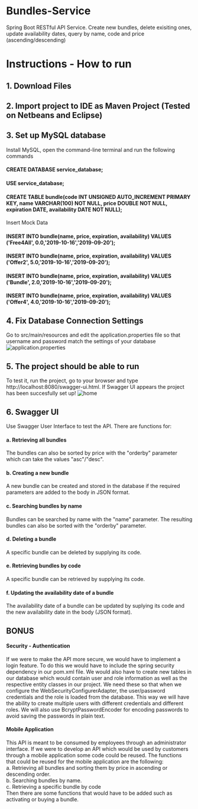 # Bundles-Service
Spring Boot RESTful API Service.
Create new bundles, delete exisiting ones, update availability dates, query by name, code and price (ascending/descending)
# Instructions - How to run
## 1. Download Files
## 2. Import project to IDE as Maven Project (Tested on Netbeans and Eclipse)
## 3. Set up MySQL database
Install MySQL, open the command-line terminal and run the following commands
#### CREATE DATABASE service_database;
#### USE service_database;
#### CREATE TABLE bundle(code INT UNSIGNED AUTO_INCREMENT PRIMARY KEY, name VARCHAR(100) NOT NULL, price DOUBLE NOT NULL, expiration DATE, availability DATE NOT NULL);

Insert Mock Data
#### INSERT INTO bundle(name, price, expiration, availability) VALUES ('Free4All', 0.0,'2019-10-16','2019-09-20');
#### INSERT INTO bundle(name, price, expiration, availability) VALUES ('Offer2', 5.0,'2019-10-16','2019-09-20');
#### INSERT INTO bundle(name, price, expiration, availability) VALUES ('Bundle', 2.0,'2019-10-16','2019-09-20');
#### INSERT INTO bundle(name, price, expiration, availability) VALUES ('Offer4', 4.0,'2019-10-16','2019-09-20');
## 4. Fix Database Connection Settings
Go to src/main/resources and edit the application.properties file so that username and password match the settings of your database  
![application.properties](https://i.imgur.com/0h0qqTb.png)

## 5. The project should be able to run 
To test it, run the project, go to your browser and type http://localhost:8080/swagger-ui.html. If Swagger UI appears the project has been succesfully set up!
![home](https://i.imgur.com/IMh1kLj.png)
## 6. Swagger UI
Use Swagger User Interface to test the API. There are functions for:
#### a. Retrieving all bundles
The bundles can also be sorted by price with the "orderby" parameter which can take the values "asc"/"desc".
#### b. Creating a new bundle
A new bundle can be created and stored in the database if the required parameters are added to the body in JSON format.
#### c. Searching bundles by name
Bundles can be searched by name with the "name" parameter. The resulting bundles can also be sorted with the "orderby" parameter.
#### d. Deleting a bundle
A specific bundle can be deleted by supplying its code.
#### e. Retrieving bundles by code
A specific bundle can be retrieved by supplying its code.
#### f. Updating the availability date of a bundle
The availability date of a bundle can be updated by suplying its code and the new availability date in the body (JSON format).

  
  ## BONUS
  #### Security - Authentication
  If we were to make the API more secure, we would have to implement a login feature. To do this we would have to include the spring security dependency in our pom.xml file. We would also have to create new tables in our database which would contain user and role information as well as the respective entity classes in our project. We need these so that when we configure the WebSecurityConfigurerAdapter, the user/password credentials and the role is loaded from the database. This way we will have the ability to create multiple users with different credentials and different roles. We will also use BcryptPasswordEncoder for encoding passwords to avoid saving the passwords in plain text. 
#### Mobile Application
  This API is meant to be consumed by employees through an administrator interface. If we were to develop an API which would be used by customers through a mobile application some code could be reused. The functions that could be reused for the mobile application are the following:  
  a. Retrieving all bundles and sorting them by price in ascending or descending order.  
  b. Searching bundles by name.  
  c. Retrieving a specific bundle by code    
  Then there are some functions that would have to be added such as activating or buying a bundle.

  
